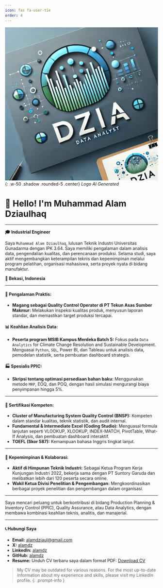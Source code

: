 ```yaml
---
icon: fas fa-user-tie
order: 4
---
```




![Profile Picture](/assets/img/dzia.jpeg){: .w-50 .shadow .rounded-5 .center}
_Logo AI Generated_

# 👋 Hello! I'm Muhammad Alam Dziaulhaq

---

**🎓 Industrial Engineer**

Saya `Muhammad Alam Dziaulhaq`, lulusan Teknik Industri Universitas Gunadarma dengan IPK 3.64. 
Saya memiliki pengalaman dalam analisis data, pengendalian kualitas, dan perencanaan produksi. 
Selama studi, saya aktif mengembangkan keterampilan teknis dan kepemimpinan melalui program pelatihan, organisasi mahasiswa, serta proyek nyata di bidang manufaktur.

**📍 Bekasi, Indonesia**

---

#### **💼 Pengalaman Praktis:**

- **Magang sebagai Quality Control Operator di PT Tekun Asas Sumber Makmur:** 
Melakukan inspeksi kualitas produk, menyusun laporan standar, dan memastikan target produksi tercapai.

#### **📊 Keahlian Analisis Data:**

- **Peserta program MSIB Kampus Merdeka Batch 5:** Fokus pada `Data Analytics` for Climate Change Resolution and Sustainable Development. 
Menguasai `Python`, `SQL`, Power BI, dan Tableau untuk analisis data, pemodelan statistik, serta pembuatan dashboard strategis.

#### **🏭 Spesialis PPIC:**

- **Skripsi tentang optimasi persediaan bahan baku:** Menggunakan metode `MRP`, EOQ, dan POQ, dengan hasil simulasi mengurangi biaya penyimpanan hingga 5%.

---

#### **📜 Sertifikasi Kompeten:**

- **Cluster of Manufacturing System Quality Control (BNSP):** Kompeten dalam standar kualitas, teknik statistik, dan audit internal.
- **Fundamental & Intermediate Excel (Coding Studio):** Menguasai formula lanjutan seperti VLOOKUP, XLOOKUP, INDEX-MATCH, PivotTable, What-If Analysis, dan pembuatan dashboard interaktif.
- **TOEFL (Skor 587):** Kemampuan bahasa Inggris tingkat lanjut.

---

#### **👥 Kepemimpinan & Kolaborasi:**

- **Aktif di Himpunan Teknik Industri:** Sebagai Ketua Program Kerja Kunjungan Industri 2022, bekerja sama dengan PT Suntory Garuda dan melibatkan lebih dari 120 peserta secara online.
- **Wakil Ketua Divisi Penelitian & Pengembangan:** Mengkoordinasikan berbagai proyek penelitian dan pengembangan dalam organisasi.

---

Saya mencari peluang untuk berkontribusi di bidang Production Planning & Inventory Control (PPIC), Quality Assurance, 
atau Data Analytics, dengan membawa kombinasi keahlian teknis, analitis, dan manajerial.

---

#### 📞 **Hubungi Saya**

- **Email:** [alamdziaul@gmail.com](mailto:alamdziaul@gmail.com)
- **X:** [alamdz](https://x.com/alamdzq)
- **LinkedIn:** [alamdz](https://linkedin.com/in/alamdz)
- **GitHub:** [alamdz](https://github.com/alamdz)
- **Resume:** Unduh CV terbaru saya dalam format PDF: [Download CV](#) 

> My CV may be outdated for various reasons. For the most up-to-date information about my experience and skills, 
please visit my LinkedIn profile. 
{: .prompt-info }
